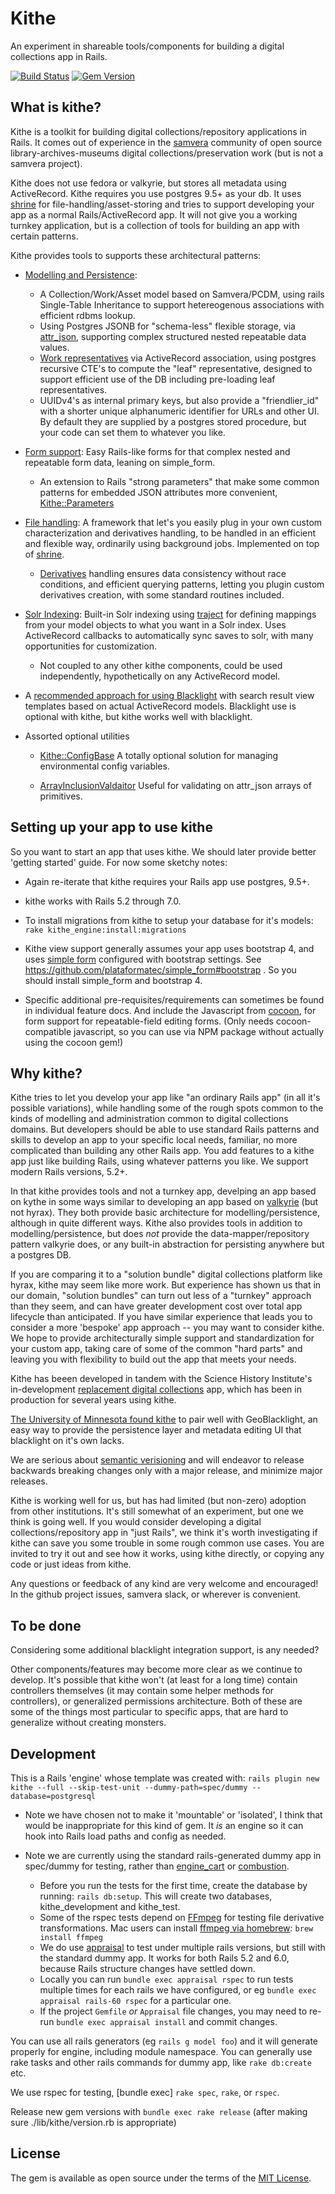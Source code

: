 # Kithe
An experiment in shareable tools/components for building a digital collections app in Rails.

[![Build Status](https://github.com/sciencehistory/kithe/workflows/CI/badge.svg?branch=master)](https://github.com/sciencehistory/kithe/actions?query=workflow%3ACI+branch%3Amaster) [![Gem Version](https://badge.fury.io/rb/kithe.svg)](https://badge.fury.io/rb/kithe)

## What is kithe?

Kithe is a toolkit for building digital collections/repository applications in Rails. It comes out of experience in the [samvera](https://samvera.org/) community of open source library-archives-museums digital collections/preservation work (but is not a samvera project).

Kithe does not use fedora or valkyrie, but stores all metadata using ActiveRecord.  Kithe requires you use postgres 9.5+ as your db. It uses [shrine](https://shrinerb.com) for file-handling/asset-storing and tries to support developing your app as a normal Rails/ActiveRecord app. It will not give you a working turnkey application, but is a collection of tools for building an app with certain patterns.

Kithe provides tools to supports these architectural patterns:

* [Modelling and Persistence](./guides/modelling.md):
  * A Collection/Work/Asset model based on Samvera/PCDM, using rails Single-Table Inheritance to support hetereogenous associations with efficient rdbms lookup.
  * Using Postgres JSONB for "schema-less" flexible storage, via [attr_json](https://github.com/jrochkind/attr_json), supporting complex structured nested repeatable data values.
  * [Work representatives](./guides/work_representative.md) via ActiveRecord association, using postgres recursive CTE's to compute the "leaf" representative, designed to support efficient use of the DB including pre-loading leaf representatives.
  * UUIDv4's as internal primary keys, but also provide a "friendlier_id" with a shorter unique alphanumeric identifier for URLs and other UI. By default they are supplied by a postgres stored procedure, but your code can set them to whatever you like.

* [Form support](./guides/forms.md):  Easy Rails-like forms for that complex nested and repeatable form data, leaning on simple_form.
  * An extension to Rails "strong parameters" that make some common patterns for
    embedded JSON attributes more convenient, [Kithe::Parameters](./app/models/kithe/parameters.rb)

* [File handling](./guides/file_handling.md): A framework that let's you easily plug in your own custom characterization and derivatives handling, to be handled in an efficient and flexible way, ordinarily using background jobs. Implemented on top of [shrine](https://shrinerb.com).
  * [Derivatives](./guides/derivatives.md) handling ensures data consistency without race conditions, and efficient querying patterns, letting you plugin custom derivatives creation, with some standard routines included.

* [Solr Indexing](./guides/solr_indexing.md): Built-in Solr indexing using [traject](https://github.com/traject/traject) for defining mappings from your model objects to what you want in a Solr index. Uses ActiveRecord callbacks to automatically sync saves to solr, with many opportunities for customization.
  * Not coupled to any other kithe components, could be used independently, hypothetically on any ActiveRecord model.

* A [recommended approach for using Blacklight](./guides/blacklight_approach.md) with search result view templates based on actual ActiveRecord models. Blacklight use is optional with kithe, but kithe works well with blacklight.

* Assorted optional utilities
  * [Kithe::ConfigBase](./app/models/kithe/config_base.rb) A totally optional solution for managing environmental config variables.

  * [ArrayInclusionValdaitor](./app/validators/array_inclusion_validator.rb) Useful for validating on attr_json arrays of primitives.

## Setting up your app to use kithe

So you want to start an app that uses kithe. We should later provide better 'getting started' guide. For now some sketchy notes:

* Again re-iterate that kithe requires your Rails app use postgres, 9.5+.

* kithe works with Rails 5.2 through 7.0.

* To install migrations from kithe to setup your database for it's models: `rake kithe_engine:install:migrations`

* Kithe view support generally assumes your app uses bootstrap 4, and uses [simple form](https://github.com/plataformatec/simple_form) configured with bootstrap settings. See https://github.com/plataformatec/simple_form#bootstrap . So you should install simple_form and bootstrap 4.

* Specific additional pre-requisites/requirements can sometimes be found in individual feature docs. And include the Javascript from [cocoon](https://github.com/nathanvda/cocoon), for form support for repeatable-field editing forms. (Only needs cocoon-compatible javascript, so you can use via NPM package without actually using the cocoon gem!)


## Why kithe?

Kithe tries to let you develop your app like "an ordinary Rails app" (in all it's possible variations), while handling some of the rough spots common to the kinds of modelling and administration common to digital collections domains.  But developers should be able to use standard Rails patterns and skills to develop an app to your specific local needs, familiar, no more complicated than building any other Rails app. You add features to a kithe app just like building Rails, using whatever patterns you like. We support modern Rails versions, 5.2+.

In that kithe provides tools and not a turnkey app, develping an app based on kythe in some ways similar to developing an app based on [valkyrie](https://github.com/samvera-labs/valkyrie) (but not hyrax). They both provide basic architecture for modelling/persistence, although in quite different ways. Kithe also provides tools in addition to modelling/persistence, but does _not_ provide the data-mapper/repository pattern valkyrie does, or any built-in abstraction for persisting anywhere but a postgres DB.

If you are comparing it to a "solution bundle" digital collections platform like hyrax, kithe may seem like more work. But experience has shown us that in our domain, "solution bundles" can turn out less of a "turnkey" approach than they seem, and can have greater development cost over total app lifecycle than anticipated. If you have similar experience that leads you to consider a more 'bespoke' app approach -- you may want to consider kithe. We hope to provide architecturally simple support and standardization for your custom app, taking care of some of the common "hard parts" and leaving you with flexibility to build out the app that meets your needs.

Kithe has beeen developed in tandem with the Science History Institute's in-development [replacement digital collections](https://github.com/sciencehistory/scihist_digicoll) app, which has been in production for several years using kithe.

[The University of Minnesota found kithe](https://docs.google.com/presentation/d/1Z4AoIDOaxbY4pt3mDhNt6MfUs6VIMjysKKmaYQpjuk8/edit?usp=sharing) to pair well with GeoBlacklight, an easy way to provide the persistence layer and metadata editing UI that blacklight on it's own lacks.

We are serious about [semantic verisioning](https://semver.org/) and will endeavor to release backwards breaking changes only with a major release, and minimize major releases.

Kithe is working well for us, but has had limited (but non-zero) adoption from other institutions. It's still somewhat of an experiment, but one we think is going well. If you would consider developing a digital collections/repository app in "just Rails", we think it's worth investigating if kithe can save you some trouble in some rough common use cases. You are invited to try it out and see how it works, using kithe directly, or copying any code or just ideas from kithe.

Any questions or feedback of any kind are very welcome and encouraged!  In the github project issues, samvera slack, or wherever is convenient.

## To be done

Considering some additional blacklight integration support, is any needed?

Other components/features may become more clear as we continue to develop. It's possible that kithe won't (at least for a long time) contain controllers themselves (it may contain some helper methods for controllers), or generalized permissions architecture. Both of these are some of the things most particular to specific apps, that are hard to generalize without creating monsters.


## Development

This is a Rails 'engine' whose template was created with: `rails plugin new kithe --full --skip-test-unit --dummy-path=spec/dummy --database=postgresql`

* Note we have chosen not to make it 'mountable' or 'isolated', I think that would be inappropriate for this kind of gem. It _is_ an engine so it can hook into Rails load paths and config as needed.

* Note we are currently using the standard rails-generated dummy app in spec/dummy for testing, rather than [engine_cart](https://github.com/cbeer/engine_cart) or [combustion](https://github.com/pat/combustion).
  * Before you run the tests for the first time, create the database by running: `rails db:setup`. This will create two databases, kithe_development and kithe_test.
  * Some of the rspec tests depend on [FFmpeg](https://ffmpeg.org/) for testing file derivative transformations. Mac users can install [ffmpeg via homebrew](https://formulae.brew.sh/formula/ffmpeg): `brew install ffmpeg`
  * We do use [appraisal](https://github.com/thoughtbot/appraisal) to test under multiple rails versions, but still with the standard dummy app. It works for both Rails 5.2 and 6.0, because Rails structure changes have settled down.
  * Locally you can run `bundle exec appraisal rspec` to run tests multiple times for each rails we have configured, or eg `bundle exec appraisal rails-60 rspec` for a particular one.
  * If the project `Gemfile` _or_ `Appraisal` file changes, you may need to re-run `bundle exec appraisal install` and commit changes.

You can use all rails generators (eg `rails g model foo`) and it will generate properly for engine,
including module namespace. You can generally use rake tasks and other rails commands for dummy app, like `rake db:create` etc.

We use rspec for testing, [bundle exec] `rake spec`, `rake`, or `rspec`.

Release new gem versions with `bundle exec rake release` (after making sure ./lib/kithe/version.rb is appropriate)


## License
The gem is available as open source under the terms of the [MIT License](https://opensource.org/licenses/MIT).
